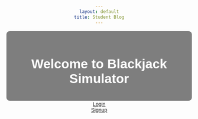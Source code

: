 ```yaml
---
layout: default
title: Student Blog
---
```


<html lang="en">
<head>
    <meta charset="UTF-8">
    <meta name="viewport" content="width=device-width, initial-scale=1.0">
    <title>Your Webpage Title</title>
    <style>
        body {
            background-image: url('https://files.catbox.moe/56l49h.jpeg');
            background-size: cover;
            background-position: center center;
            background-attachment: fixed;
            margin: 0;
            font-family: 'Arial', sans-serif;
            color: #ffffff; /* Text color */
            text-align: center;
            padding: 50px; /* Add padding to the content */
        }
        .textbox {
            background: rgba(0, 0, 0, 0.5);
            border: 1px solid #ffffff;
            padding: 20px;
            margin: 20px;
            border-radius: 10px;
            max-width: 600px;
            margin: auto;
        }
        h1 {
            font-size: 2.5em;
            margin-bottom: 20px;
        }
        p {
            font-size: 1.2em;
            line-height: 1.5;
        }
    </style>
</head>
<body>
    <div class="textbox">
        <h1>Welcome to Blackjack Simulator</h1>
        <p></p>
    </div>
    <a href="https://aidenk1.github.io/geocpt/login" class="button">Login</a>
    <div>
    <a href="https://aidenk1.github.io/geocpt/signup" class="button">Signup</a>

